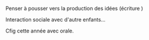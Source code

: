 Penser à pousser vers la production des idées (écriture )

Interaction sociale avec d'autre enfants...

Cfig cette année avec orale.

